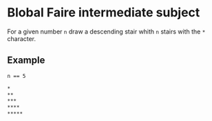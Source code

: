 # Blobal Faire intermediate subject

For a given number `n` draw a descending stair whith `n` stairs with the `*` character.

## Example

```txt
n == 5

*
**
***
****
*****
```
